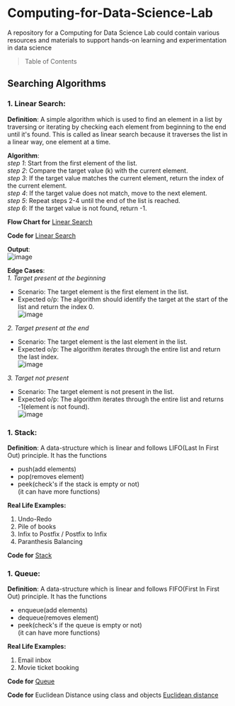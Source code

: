 # Computing-for-Data-Science-Lab
A repository for a Computing for Data Science Lab could contain various resources and materials to support hands-on learning and experimentation in data science


> Table of Contents
## Searching Algorithms
### 1. Linear Search:
**Definition**: A simple algorithm which is used to find an element in a list by traversing or iterating by checking each element from beginning to the end until it's found. This is called as linear search because it traverses the list in a linear way, one element at a time. 

**Algorithm**:<br>
  _step 1_: Start from the first element of the list.<br>
  _step 2_: Compare the target value (k) with the current element.<br>
  _step 3_: If the target value matches the current element, return the index of the current element.<br>
  _step 4_: If the target value does not match, move to the next element.<br>
  _step 5_: Repeat steps 2-4 until the end of the list is reached.<br>
  _step 6_: If the target value is not found, return -1.<br>

**Flow Chart for**
[Linear Search](https://github.com/pavir05/Computing-for-Data-Science-Lab/blob/main/Linear_Search.jpg)

**Code for**
[Linear Search](https://github.com/pavir05/Computing-for-Data-Science-Lab/blob/main/Code/Linear%20Search)


**Output**:<br>
![image](https://github.com/user-attachments/assets/718a7eb0-6c4f-4f16-be8d-991ae99a4b4f)

**Edge Cases**:<br>
_1. Target present at the beginning_<br>
 - Scenario: The target element is the first element in the list.
 - Expected o/p: The algorithm should identify the target at the start of the list and return the index 0.<br>
 ![image](https://github.com/user-attachments/assets/1ec18e1f-df6b-413e-914a-594981a33ab0)

 
_2. Target present at the end_<br>
 - Scenario: The target element is the last element in the list.
 - Expected o/p: The algorithm iterates through the entire list and return the last index.<br>
 ![image](https://github.com/user-attachments/assets/ad6feb47-139c-4a65-bebd-930f65d62af9)

 
_3. Target not present_<br>
 - Scenario: The target element is not present in the list.
 - Expected o/p: The algorithm iterates through the entire list and returns -1(element is not found).<br>
![image](https://github.com/user-attachments/assets/68afa556-7ca0-4946-8249-68e4140fac83)

### 1. Stack:
**Definition**: A data-structure which is linear and follows LIFO(Last In First Out) principle. It has the functions 
- push(add elements)
- pop(removes element)
- peek(check's if the stack is empty or not)<br>
(it can have more functions)

**Real Life Examples:**
1. Undo-Redo
2. Pile of books
3. Infix to Postfix / Postfix to Infix
4. Paranthesis Balancing

**Code for**
[Stack](https://github.com/pavir05/Computing-for-Data-Science-Lab/blob/main/Code/Stack)

### 1. Queue:
**Definition**: A data-structure which is linear and follows FIFO(First In First Out) principle. It has the functions 
- enqueue(add elements)
- dequeue(removes element)
- peek(check's if the queue is empty or not)<br>
(it can have more functions)

**Real Life Examples:**
1. Email inbox
2. Movie ticket booking

**Code for**
[Queue](https://github.com/pavir05/Computing-for-Data-Science-Lab/blob/main/Code/Queue)

**Code for**
Euclidean Distance using class and objects
[Euclidean distance](https://github.com/pavir05/Computing-for-Data-Science-Lab/blob/main/Code/Euclidean%20Distance)
